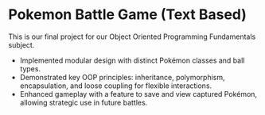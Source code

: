 # Pokemon Battle Game (Text Based)
This is our final project for our Object Oriented Programming Fundamentals subject.
- Implemented modular design with distinct Pokémon classes and ball types.
- Demonstrated key OOP principles: inheritance, polymorphism, encapsulation, and loose coupling for flexible interactions.
- Enhanced gameplay with a feature to save and view captured Pokémon, allowing strategic use in future battles.
